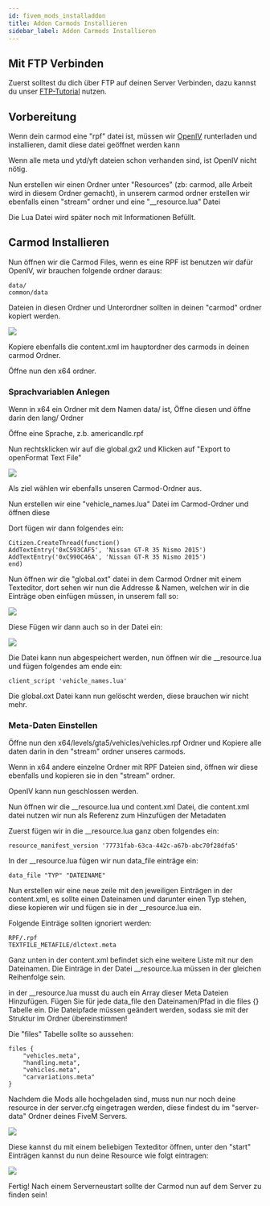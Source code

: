 ```yaml
---
id: fivem_mods_installaddon
title: Addon Carmods Installieren
sidebar_label: Addon Carmods Installieren
---
```


## Mit FTP Verbinden
Zuerst solltest du dich über FTP auf deinen Server Verbinden, dazu kannst du unser [FTP-Tutorial](gameserver_ftpaccess.md) nutzen.

## Vorbereitung

Wenn dein carmod eine "rpf" datei ist, müssen wir [OpenIV](https://openiv.com/) runterladen und installieren, damit diese datei geöffnet werden kann

Wenn alle meta und ytd/yft dateien schon verhanden sind, ist OpenIV nicht nötig.

Nun erstellen wir einen Ordner unter "Resources" (zb: carmod, alle Arbeit wird in diesem Ordner gemacht), in unserem carmod ordner erstellen wir ebenfalls einen "stream" ordner und eine "__resource.lua" Datei

Die Lua Datei wird später noch mit Informationen Befüllt.


## Carmod Installieren
Nun öffnen wir die Carmod Files, wenn es eine RPF ist benutzen wir dafür OpenIV, wir brauchen folgende ordner daraus:

```
data/
common/data
```

Dateien in diesen Ordner und Unterordner sollten in deinen "carmod" ordner kopiert werden.

![](https://screensaver01.zap-hosting.com/index.php/s/QB9DHkm9BHmixHs/preview)

Kopiere ebenfalls die content.xml im hauptordner des carmods in deinen carmod Ordner.

Öffne nun den x64 ordner.


### Sprachvariablen Anlegen

Wenn in x64 ein Ordner mit dem Namen data/ ist, Öffne diesen und öffne darin den lang/ Ordner

Öffne eine Sprache, z.b. americandlc.rpf

Nun rechtsklicken wir auf die global.gx2 und Klicken auf "Export to openFormat Text File"

![](https://screensaver01.zap-hosting.com/index.php/s/zn8D9rciFoPSyj7/preview)

Als ziel wählen wir ebenfalls unseren Carmod-Ordner aus.

Nun erstellen wir eine "vehicle_names.lua" Datei im Carmod-Ordner und öffnen diese

Dort fügen wir dann folgendes ein:

```
Citizen.CreateThread(function()
AddTextEntry('0xC593CAF5', 'Nissan GT-R 35 Nismo 2015')
AddTextEntry('0xC990C46A', 'Nissan GT-R 35 Nismo 2015')
end)
```

Nun öffnen wir die "global.oxt" datei in dem Carmod Ordner mit einem Texteditor, dort sehen wir nun die Addresse & Namen, welchen wir in die Einträge oben einfügen müssen, in unserem fall so:

![](https://screensaver01.zap-hosting.com/index.php/s/qycjwbmiZpd6i5P/preview)

Diese Fügen wir dann auch so in der Datei ein:

![](https://screensaver01.zap-hosting.com/index.php/s/mCGxMbx4yr77aMH/preview)


Die Datei kann nun abgespeichert werden, nun öffnen wir die __resource.lua und fügen folgendes am ende ein:

```
client_script 'vehicle_names.lua'
```

Die global.oxt Datei kann nun gelöscht werden, diese brauchen wir nicht mehr.

### Meta-Daten Einstellen


Öffne nun den x64/levels/gta5/vehicles/vehicles.rpf Ordner und Kopiere alle daten darin in den "stream" ordner unseres carmods.

Wenn in x64 andere einzelne Ordner mit RPF Dateien sind, öffnen wir diese ebenfalls und kopieren sie in den "stream" ordner.

OpenIV kann nun geschlossen werden.

Nun öffnen wir die __resource.lua und content.xml Datei, die content.xml datei nutzen wir nun als Referenz zum Hinzufügen der Metadaten

Zuerst fügen wir in die __resource.lua ganz oben folgendes ein:

```
resource_manifest_version '77731fab-63ca-442c-a67b-abc70f28dfa5'
```

In der __resource.lua fügen wir nun data_file einträge ein:

```
data_file "TYP" "DATEINAME"
```


Nun erstellen wir eine neue zeile mit den jeweiligen Einträgen in der content.xml, es sollte einen Dateinamen und darunter einen Typ stehen, diese kopieren wir und fügen sie in der __resource.lua ein. 

Folgende Einträge sollten ignoriert werden:

```
RPF/.rpf 
TEXTFILE_METAFILE/dlctext.meta
```

Ganz unten in der content.xml befindet sich eine weitere Liste mit nur den Dateinamen. Die Einträge in der Datei __resource.lua müssen in der gleichen Reihenfolge sein.

in der __resource.lua musst du auch ein Array dieser Meta Dateien Hinzufügen. Fügen Sie für jede data_file den Dateinamen/Pfad in die files {} Tabelle ein.
Die Dateipfade müssen geändert werden, sodass sie mit der Struktur im Ordner übereinstimmen!

Die "files" Tabelle sollte so aussehen:

```
files {
    "vehicles.meta",
    "handling.meta",
    "vehicles.meta",
    "carvariations.meta"
}
```

Nachdem die Mods alle hochgeladen sind, muss nun nur noch deine resource in der server.cfg eingetragen werden, diese findest du im "server-data" Ordner deines FiveM Servers.

![](https://screensaver01.zap-hosting.com/index.php/s/tFa8yALGJwj82bK/preview)

Diese kannst du mit einem beliebigen Texteditor öffnen, unter den "start" Einträgen kannst du nun deine Resource wie folgt eintragen:

![](https://screensaver01.zap-hosting.com/index.php/s/D58nmHkXHgwyTf6/preview)


Fertig! Nach einem Serverneustart sollte der Carmod nun auf dem Server zu finden sein!
